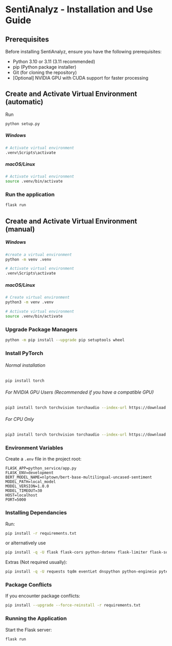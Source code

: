 # SentiAnalyz - Installation and Use Guide

## Prerequisites

Before installing SentiAnalyz, ensure you have the following prerequisites:

* Python 3.10 or 3.11 (3.11 recommended)
* pip (Python package installer)
* Git (for cloning the repository)
* [Optional] NVIDIA GPU with CUDA support for faster processing

## Create and Activate Virtual Environment (automatic)

Run

```python
python setup.py
```

##### Windows

```bash
# Activate virtual environment
.venv\Scripts\activate
```

##### macOS/Linux

```bash
# Activate virtual environment
source .venv/bin/activate
```

### Run the application

```bash
flask run
```

## Create and Activate Virtual Environment (manual)

##### Windows

```bash
#create a virtual environment
python -m venv .venv

# Activate virtual environment
.venv\Scripts\activate
```

##### macOS/Linux

```bash
# Create virtual environment
python3 -m venv .venv

# Activate virtual environment
source .venv/bin/activate
```

### Upgrade Package Managers

```bash
python -m pip install --upgrade pip setuptools wheel
```

### Install PyTorch

###### Normal installation

```bash
pip install torch
```

###### For NVIDIA GPU Users (Recommended if you have a compatible GPU)

```bash
pip3 install torch torchvision torchaudio --index-url https://download.pytorch.org/whl/cu121
```

###### For CPU Only

```bash
pip3 install torch torchvision torchaudio --index-url https://download.pytorch.org/whl/cpu
```

### Environment Variables

Create a `.env` file in the project root:

```plaintext
FLASK_APP=python_service/app.py
FLASK_ENV=development
BERT_MODEL_NAME=nlptown/bert-base-multilingual-uncased-sentiment
MODEL_PATH=local_model
MODEL_VERSION=1.0.0
MODEL_TIMEOUT=30
HOST=localhost
PORT=5000
```

### Installing Dependancies

Run:

```bash
pip install -r requirements.txt
```

or alternatively use

```bash
pip install -q -U flask flask-cors python-dotenv flask-limiter flask-socketio torch transformers html vaderSentiment "numpy<2" scikit-learn pandas google-generativeai 
```

Extras (Not required usually):

```bash
pip install -q -U requests tqdm eventLet dnspython python-engineio pytest black flake8 pylint colorama psutil
```

### Package Conflicts

If you encounter package conflicts:

```bash
pip install --upgrade --force-reinstall -r requirements.txt
```

### Running the Application

Start the Flask server:

```bash
flask run
```
